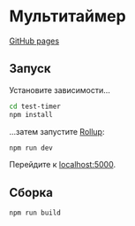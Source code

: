 # Мультитаймер

[GitHub pages](https://severecloud.github.io/test-timer)

## Запуск

Установите зависимости...

```bash
cd test-timer
npm install
```

...затем запустите [Rollup](https://rollupjs.org):

```bash
npm run dev
```

Перейдите к [localhost:5000](http://localhost:5000).

## Сборка

```bash
npm run build
```

